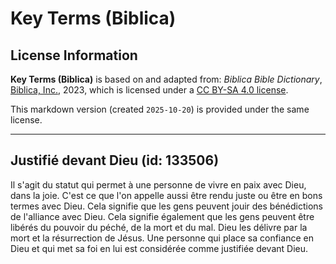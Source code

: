 # Key Terms (Biblica)

## License Information

**Key Terms (Biblica)** is based on and adapted from: _Biblica Bible Dictionary_, [Biblica, Inc.](https://www.biblica.com/), 2023, which is licensed under a [CC BY-SA 4.0 license](https://creativecommons.org/licenses/by-sa/4.0/legalcode.en).

This markdown version (created `2025-10-20`) is provided under the same license.



--------------------------------

## Justifié devant Dieu (id: 133506)

Il s'agit du statut qui permet à une personne de vivre en paix avec Dieu, dans la joie. C'est ce que l'on appelle aussi être rendu juste ou être en bons termes avec Dieu. Cela signifie que les gens peuvent jouir des bénédictions de l'alliance avec Dieu. Cela signifie également que les gens peuvent être libérés du pouvoir du péché, de la mort et du mal. Dieu les délivre par la mort et la résurrection de Jésus. Une personne qui place sa confiance en Dieu et qui met sa foi en lui est considérée comme justifiée devant Dieu.


